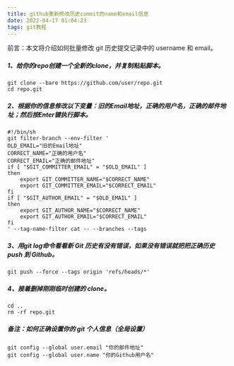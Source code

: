 ```yaml
---
title: github重新修改历史commit的name和email信息
date: 2022-04-17 01:04:23
tags: git教程
---
```


前言：本文将介绍如何批量修改 git 历史提交记录中的 username 和 email。

##### 1、给你的repo创建一个全新的clone，并复制粘贴脚本。

```
git clone --bare https://github.com/user/repo.git
cd repo.git
```

##### 2、根据你的信息修改以下变量：旧的Email地址，正确的用户名，正确的邮件地址；然后按Enter键执行脚本。

```
#!/bin/sh
git filter-branch --env-filter '
OLD_EMAIL="旧的Email地址"
CORRECT_NAME="正确的用户名"
CORRECT_EMAIL="正确的邮件地址"
if [ "$GIT_COMMITTER_EMAIL" = "$OLD_EMAIL" ]
then
    export GIT_COMMITTER_NAME="$CORRECT_NAME"
    export GIT_COMMITTER_EMAIL="$CORRECT_EMAIL"
fi
if [ "$GIT_AUTHOR_EMAIL" = "$OLD_EMAIL" ]
then
    export GIT_AUTHOR_NAME="$CORRECT_NAME"
    export GIT_AUTHOR_EMAIL="$CORRECT_EMAIL"
fi
' --tag-name-filter cat -- --branches --tags
```

##### 3、用git log命令看看新 Git 历史有没有错误，如果没有错误就把把正确历史 push 到 Github。

```
git push --force --tags origin 'refs/heads/*'
```

##### 4、接着删掉刚刚临时创建的 clone。

```
cd ..
rm -rf repo.git
```

##### _备注：如何正确设置你的 git 个人信息（全局设置）_

```
git config --global user.email "你的邮件地址"
git config --global user.name "你的Github用户名"
```